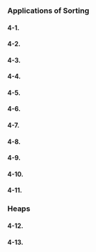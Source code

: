 <h3>Applications of Sorting</h3>

<h4>4-1.</h4> 


<h4>4-2.</h4> 


<h4>4-3.</h4> 


<h4>4-4.</h4> 


<h4>4-5.</h4> 


<h4>4-6.</h4> 


<h4>4-7.</h4> 


<h4>4-8.</h4> 


<h4>4-9.</h4> 


<h4>4-10.</h4> 


<h4>4-11.</h4> 


<h3>Heaps</h3>

<h4>4-12.</h4> 


<h4>4-13.</h4> 


